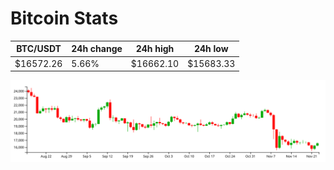 # Bitcoin Stats

BTC/USDT|24h change|24h high|24h low|
|---|---|---|---|
|$16572.26|5.66%|$16662.10|$15683.33|

<img src="./chart.svg">
